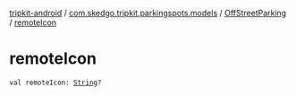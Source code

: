 [tripkit-android](../../index.md) / [com.skedgo.tripkit.parkingspots.models](../index.md) / [OffStreetParking](index.md) / [remoteIcon](./remote-icon.md)

# remoteIcon

`val remoteIcon: `[`String`](https://kotlinlang.org/api/latest/jvm/stdlib/kotlin/-string/index.html)`?`